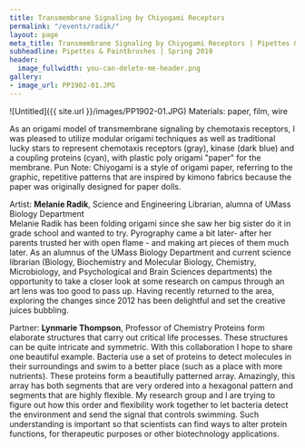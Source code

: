 ```yaml
---
title: Transmembrane Signaling by Chiyogami Receptors
permalink: "/events/radik/"
layout: page
meta_title: Transmembrane Signaling by Chiyogami Receptors | Pipettes & Paintbrushes
subheadline: Pipettes & Paintbrushes | Spring 2019
header:
  image_fullwidth: you-can-delete-me-header.png
gallery:
- image_url: PP1902-01.JPG
---
```

![Untitled]({{ site.url }}/images/PP1902-01.JPG)
Materials: paper, film, wire

As an origami model of transmembrane signaling by chemotaxis receptors, I was pleased to utilize modular origami techniques as well as traditional lucky stars to represent chemotaxis receptors (gray), kinase (dark blue) and a coupling proteins (cyan), with plastic poly origami "paper" for the membrane. Pun Note: Chiyogami is a style of origami paper, referring to the graphic, repetitive patterns that are inspired by kimono fabrics because the paper was originally designed for paper dolls.

Artist: **Melanie Radik**, Science and Engineering Librarian, alumna of UMass Biology Department<br>
Melanie Radik has been folding origami since she saw her big sister do it in grade school and wanted to try. Pyrography came a bit later- after her parents trusted her with open flame - and making art pieces of them much later. As an alumnus of the UMass Biology Department and current science librarian (Biology, Biochemistry and Molecular Biology, Chemistry, Microbiology, and Psychological and Brain Sciences departments) the opportunity to take a closer look at some research on campus through an art lens was too good to pass up. Having recently returned to the area, exploring the changes since 2012 has been delightful and set the creative juices bubbling.

Partner: **Lynmarie Thompson**, Professor of Chemistry
Proteins form elaborate structures that carry out critical life processes. These structures can be quite intricate and symmetric. With this collaboration I hope to share one beautiful example. Bacteria use a set of proteins to detect molecules in their surroundings and swim to a better place (such as a place with more nutrients). These proteins form a beautifully patterned array. Amazingly, this array has both segments that are very ordered into a hexagonal pattern and segments that are highly flexible. My research group and I are trying to figure out how this order and flexibility work together to let bacteria detect the environment and send the signal that controls swimming. Such understanding is important so that scientists can find ways to alter protein functions, for therapeutic purposes or other biotechnology applications.
